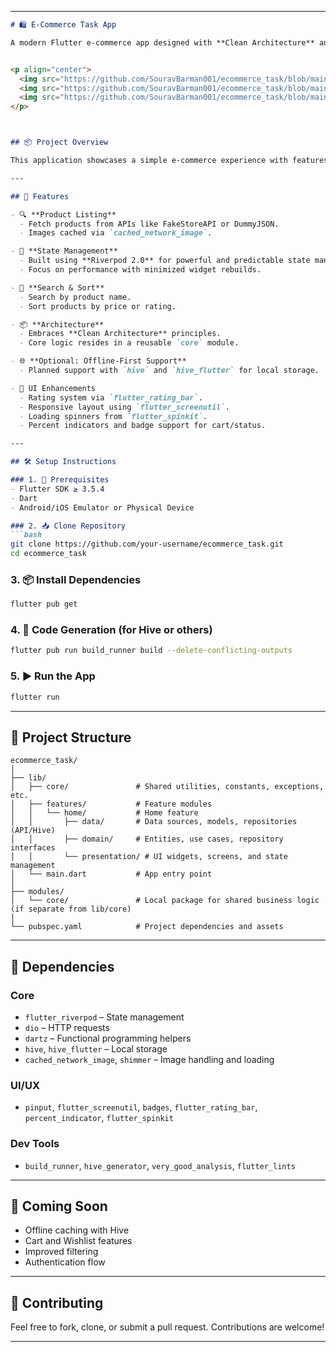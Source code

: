 
---
 
```markdown
# 🛍️ E-Commerce Task App

A modern Flutter e-commerce app designed with **Clean Architecture** and powered by **Riverpod**, **Dio**, and **Hive** (cache memory). This project demonstrates scalable Flutter development using layered architecture and best practices.


<p align="center">
  <img src="https://github.com/SouravBarman001/ecommerce_task/blob/main/screenshots/one.png?raw=true" width="400" alt="Image One"/>
  <img src="https://github.com/SouravBarman001/ecommerce_task/blob/main/screenshots/two.png?raw=true" width="400" alt="Screenshot 2"/>
  <img src="https://github.com/SouravBarman001/ecommerce_task/blob/main/screenshots/three.png?raw=true" width="400" alt="Screenshot 3"/>
</p>



## 📦 Project Overview

This application showcases a simple e-commerce experience with features like product listing, searching, sorting, and state management optimization using Riverpod. Products are fetched from an external API (like FakeStoreAPI), and the UI is polished using  responsive design.

---

## 🚀 Features

- 🔍 **Product Listing**
  - Fetch products from APIs like FakeStoreAPI or DummyJSON.
  - Images cached via `cached_network_image`.

- 🧠 **State Management**
  - Built using **Riverpod 2.0** for powerful and predictable state management.
  - Focus on performance with minimized widget rebuilds.

- 🛒 **Search & Sort**
  - Search by product name.
  - Sort products by price or rating.

- 📦 **Architecture**
  - Embraces **Clean Architecture** principles.
  - Core logic resides in a reusable `core` module.

- 🌐 **Optional: Offline-First Support**
  - Planned support with `hive` and `hive_flutter` for local storage.

- 💅 UI Enhancements
  - Rating system via `flutter_rating_bar`.
  - Responsive layout using `flutter_screenutil`.
  - Loading spinners from `flutter_spinkit`.
  - Percent indicators and badge support for cart/status.

---

## 🛠️ Setup Instructions

### 1. 🚧 Prerequisites
- Flutter SDK ≥ 3.5.4
- Dart
- Android/iOS Emulator or Physical Device

### 2. 📥 Clone Repository
```bash
git clone https://github.com/your-username/ecommerce_task.git
cd ecommerce_task
```

### 3. 📦 Install Dependencies
```bash
flutter pub get
```

### 4. 🧬 Code Generation (for Hive or others)
```bash
flutter pub run build_runner build --delete-conflicting-outputs
```

### 5. ▶️ Run the App
```bash
flutter run
```

---

## 🧱 Project Structure

```text
ecommerce_task/
│
├── lib/
│   ├── core/               # Shared utilities, constants, exceptions, etc.
│   ├── features/           # Feature modules
│   │   └── home/           # Home feature
│   │       ├── data/       # Data sources, models, repositories (API/Hive)
│   │       ├── domain/     # Entities, use cases, repository interfaces
│   │       └── presentation/ # UI widgets, screens, and state management
│   └── main.dart           # App entry point
│
├── modules/
│   └── core/               # Local package for shared business logic (if separate from lib/core)
│
└── pubspec.yaml            # Project dependencies and assets

```

---

## 🔧 Dependencies

### Core
- `flutter_riverpod` – State management
- `dio` – HTTP requests
- `dartz` – Functional programming helpers
- `hive`, `hive_flutter` – Local storage
- `cached_network_image`, `shimmer` – Image handling and loading

### UI/UX
- `pinput`, `flutter_screenutil`, `badges`, `flutter_rating_bar`, `percent_indicator`, `flutter_spinkit`

### Dev Tools
- `build_runner`, `hive_generator`, `very_good_analysis`, `flutter_lints`

---

## 🎯 Coming Soon
- Offline caching with Hive
- Cart and Wishlist features
- Improved filtering
- Authentication flow

---

## 🤝 Contributing

Feel free to fork, clone, or submit a pull request. Contributions are welcome!

---
